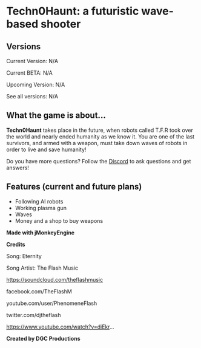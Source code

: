 # **Techn0Haunt: a futuristic wave-based shooter**

## **Versions**
Current Version: N/A

Current BETA: N/A

Upcoming Version: N/A

See all versions: N/A

## **What the game is about...**

**Techn0Haunt** takes place in the future, when robots called T.F.R took over the world and nearly ended humanity as we know it. You are one of the last survivors, and armed with a weapon, must take down waves of robots in order to live and save humanity!

Do you have more questions? Follow the [Discord](https://discord.gg/JvyF9Pq) to ask questions and get answers!

## **Features (current and future plans)**
- Following AI robots
- Working plasma gun
- Waves
- Money and a shop to buy weapons
 
 **Made with jMonkeyEngine**
 
 **Credits**
 
Song: Eternity

Song Artist: The Flash Music 

https://soundcloud.com/theflashmusic

facebook.com/TheFlashM

youtube.com/user/PhenomeneFlash

twitter.com/djtheflash

https://www.youtube.com/watch?v=diEkr...

 
 **Created by DGC Productions**
